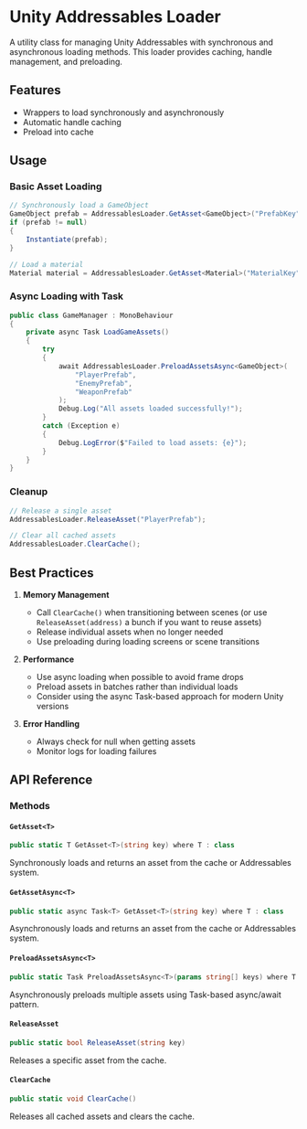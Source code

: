 # Unity Addressables Loader

A utility class for managing Unity Addressables with synchronous and asynchronous loading methods. This loader provides caching, handle management, and preloading.

## Features

- Wrappers to load synchronously and asynchronously
- Automatic handle caching
- Preload into cache

## Usage

### Basic Asset Loading

```csharp
// Synchronously load a GameObject
GameObject prefab = AddressablesLoader.GetAsset<GameObject>("PrefabKey");
if (prefab != null)
{
    Instantiate(prefab);
}

// Load a material
Material material = AddressablesLoader.GetAsset<Material>("MaterialKey");
```

### Async Loading with Task

```csharp
public class GameManager : MonoBehaviour
{
    private async Task LoadGameAssets()
    {
        try
        {
            await AddressablesLoader.PreloadAssetsAsync<GameObject>(
                "PlayerPrefab",
                "EnemyPrefab",
                "WeaponPrefab"
            );
            Debug.Log("All assets loaded successfully!");
        }
        catch (Exception e)
        {
            Debug.LogError($"Failed to load assets: {e}");
        }
    }
}
```

### Cleanup

```csharp
// Release a single asset
AddressablesLoader.ReleaseAsset("PlayerPrefab");

// Clear all cached assets
AddressablesLoader.ClearCache();
```

## Best Practices

1. **Memory Management**
   - Call `ClearCache()` when transitioning between scenes (or use `ReleaseAsset(address)` a bunch if you want to reuse assets)
   - Release individual assets when no longer needed
   - Use preloading during loading screens or scene transitions

2. **Performance**
   - Use async loading when possible to avoid frame drops
   - Preload assets in batches rather than individual loads
   - Consider using the async Task-based approach for modern Unity versions

3. **Error Handling**
   - Always check for null when getting assets
   - Monitor logs for loading failures

## API Reference

### Methods

#### `GetAsset<T>`
```csharp
public static T GetAsset<T>(string key) where T : class
```
Synchronously loads and returns an asset from the cache or Addressables system.

#### `GetAssetAsync<T>`
```csharp
public static async Task<T> GetAsset<T>(string key) where T : class
```
Asynchronously loads and returns an asset from the cache or Addressables system.

#### `PreloadAssetsAsync<T>`
```csharp
public static Task PreloadAssetsAsync<T>(params string[] keys) where T : class
```
Asynchronously preloads multiple assets using Task-based async/await pattern.

#### `ReleaseAsset`
```csharp
public static bool ReleaseAsset(string key)
```
Releases a specific asset from the cache.

#### `ClearCache`
```csharp
public static void ClearCache()
```
Releases all cached assets and clears the cache.